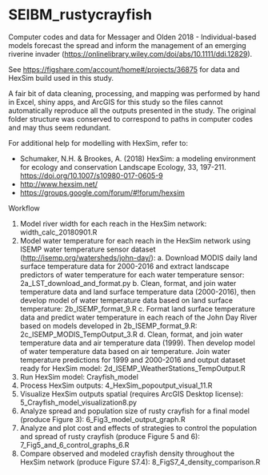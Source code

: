 # SEIBM_rustycrayfish
Computer codes and data for Messager and Olden 2018 - Individual-based models forecast the spread and inform the management of an emerging riverine invader (https://onlinelibrary.wiley.com/doi/abs/10.1111/ddi.12829).

See https://figshare.com/account/home#/projects/36875 for data and HexSim build used in this study.

A fair bit of data cleaning, processing, and mapping was performed by hand in Excel, shiny apps, and ArcGIS for this study so the files cannot automatically reproduce all the outputs presented in the study. The original folder structure was conserved to correspond to paths in computer codes and may thus seem redundant. 

For additional help for modelling with HexSim, refer to:
-	Schumaker, N.H. & Brookes, A. (2018)  HexSim: a modeling environment for ecology and conservation Landscape Ecology, 33, 197-211. https://doi.org/10.1007/s10980-017-0605-9
-	http://www.hexsim.net/
-	https://groups.google.com/forum/#!forum/hexsim

Workflow

1.	Model river width for each reach in the HexSim network: width_calc_20180901.R
2.	Model water temperature for each reach in the HexSim network using ISEMP water temperature sensor dataset (http://isemp.org/watersheds/john-day/):
a.	Download MODIS daily land surface temperature data for 2000-2016 and extract landscape predictors of water temperature for each water temperature sensor: 2a_LST_download_and_format.py
b.	Clean, format, and join water temperature data and land surface temperature data (2000-2016), then develop model of water temperature data based on land surface temperature: 2b_ISEMP_format_9.R
c.	Format land surface temperature data and predict water temperature in each reach of the John Day River based on models developed in 2b_ISEMP_format_9.R: 2c_ISEMP_MODIS_TempOutput_3.R
d.	Clean, format, and join water temperature data and air temperature data (1999). Then develop model of water temperature data based on air temperature. Join water temperature predictions for 1999 and 2000-2016 and output dataset ready for HexSim model: 2d_ISEMP_WeatherStations_TempOutput.R
3.	Run HexSim model: Crayfish_model
4.	Process HexSim outputs: 4_HexSim_popoutput_visual_11.R
5.	Visualize HexSim outputs spatial (requires ArcGIS Desktop license): 5_Crayfish_model_visualization8.py
6.	Analyze spread and population size of rusty crayfish for a final model (produce Figure 3): 6_Fig3_model_output_graph.R
7.	Analyze and plot cost and effects of strategies to control the population and spread of rusty crayfish (produce Figure 5 and 6): 7_Fig5_and_6_control_graphs_6.R 
8.	Compare observed and modeled crayfish density throughout the HexSim network (produce Figure S7.4): 8_FigS7_4_density_comparison.R
